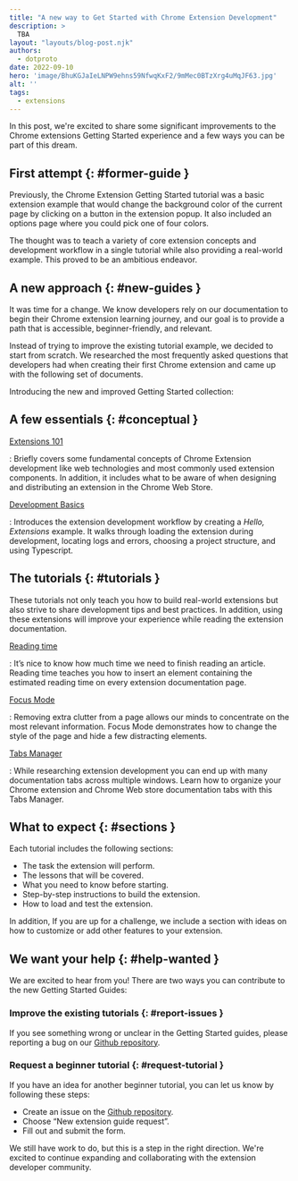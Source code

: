```yaml
---
title: "A new way to Get Started with Chrome Extension Development"
description: >
  TBA
layout: "layouts/blog-post.njk"
authors:
  - dotproto
date: 2022-09-10
hero: 'image/BhuKGJaIeLNPW9ehns59NfwqKxF2/9mMec0BTzXrg4uMqJF63.jpg'
alt: ''
tags:
  - extensions
---
```


In this post, we're excited to share some significant improvements to the Chrome extensions Getting Started experience and a few ways you can be part of this dream.

## First attempt {: #former-guide }

Previously, the Chrome Extension Getting Started tutorial was a basic extension example that would change the background color of the current page by clicking on a button in the extension popup. It also included an options page where you could pick one of four colors.

The thought was to teach a variety of core extension concepts and development workflow in a single tutorial while also providing a real-world example. This proved to be an ambitious endeavor.

## A new approach {: #new-guides }

It was time for a change. We know developers rely on our documentation to begin their Chrome extension learning journey, and our goal is to provide a path that is accessible, beginner-friendly, and relevant.

Instead of trying to improve the existing tutorial example, we decided to start from scratch. We researched the most frequently asked questions that developers had when creating their first Chrome extension and came up with the following set of documents.

Introducing the new and improved Getting Started collection:

## A few essentials {: #conceptual }

[Extensions 101][doc-ext-101]

: Briefly covers some fundamental concepts of Chrome Extension development like web technologies and most commonly used extension components. In addition, it includes what to be aware of when designing and distributing an extension in the Chrome Web Store. 

[Development Basics][doc-dev-basics]

: Introduces the extension development workflow by creating a _Hello, Extensions_ example. It walks through loading the extension during development, locating logs and errors, choosing a project structure, and using Typescript.

## The tutorials {: #tutorials }

These tutorials not only teach you how to build real-world extensions but also strive to share development tips and best practices. In addition, using these extensions will improve your experience while reading the extension documentation.

[Reading time][tut-reading-time]

: It’s nice to know how much time we need to finish reading an article. Reading time teaches you how to insert an element containing the estimated reading time on every extension documentation page.

[Focus Mode][tut-focus-mode]

: Removing extra clutter from a page allows our minds to concentrate on the most relevant information. Focus Mode demonstrates how to change the style of the page and hide a few distracting elements.

[Tabs Manager][tut-tabs-manager]

: While researching extension development you can end up with many documentation tabs across multiple windows.
Learn how to organize your Chrome extension and Chrome Web store documentation tabs with this Tabs
Manager.

## What to expect {: #sections }

Each tutorial includes the following sections:
- The task the extension will perform. 
- The lessons that will be covered.
- What you need to know before starting.
- Step-by-step instructions to build the extension. 
- How to load and test the extension.

In addition, If you are up for a challenge, we include a section with ideas on how to customize or add other features to your extension.

## We want your help {: #help-wanted }

We are excited to hear from you! There are two ways you can contribute to the new Getting Started Guides:

### Improve the existing tutorials {: #report-issues }

If you see something wrong or unclear in the Getting Started guides, please reporting a bug on our [Github repository][github-ext-doc-issue].

### Request a beginner tutorial {: #request-tutorial }

If you have an idea for another beginner tutorial, you can let us know by following these steps:
- Create an issue on the [Github repository][github-ext-doc-issue].
- Choose “New extension guide request”.
- Fill out and submit the form.

We still have work to do, but this is a step in the right direction. We're excited to continue expanding and collaborating with the extension developer community.

[doc-ext-101]: /docs/extensions/mv3/getstarted/extensions-101
[doc-dev-basics]: /docs/extensions/mv3/getstarted/development-basics
[github-ext-doc-issue]: https://github.com/GoogleChrome/developer.chrome.com/issues/new/choose
[tut-focus-mode]: /docs/extensions/mv3/getstarted/tut-focus-mode
[tut-reading-time]: /docs/extensions/mv3/getstarted/tut-reading-time
[tut-tabs-manager]: /docs/extensions/mv3/getstarted/tut-tabs-manager

